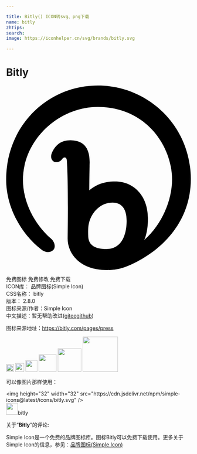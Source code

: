 ```yaml
---

title: Bitly() ICON转svg、png下载
name: bitly
zhTips: 
search: 
image: https://iconhelper.cn/svg/brands/bitly.svg

---
```


# Bitly  <small style="font-size: 60%;font-weight: 100"></small>

<div id="svg" class="svg-wrap">
<svg role="img" viewBox="0 0 24 24" xmlns="http://www.w3.org/2000/svg"><title>Bitly icon</title><path d="M13.055 21.26c-1.345.022-2.325-.41-2.386-1.585-.025-.44-.018-.91.002-1.192.137-1.716 1.333-2.95 2.53-3.19 1.482-.294 2.455.38 2.455 2.31 0 1.303-.36 3.618-2.59 3.657h-.016zM11.923 0C5.32 0 0 5.297 0 12.224c0 3.594 1.92 7.062 4.623 9.147.52.4 1.138.367 1.497.02.297-.285.272-.984-.285-1.475-2.16-1.886-3.652-4.76-3.652-7.635 0-5.15 4.58-9.49 9.74-9.49 6.28 0 9.636 5.102 9.636 9.43 0 2.65-1.29 5.84-3.626 7.874.015 0 .493-.942.493-2.784 0-3.13-1.976-4.836-4.28-4.836-1.663 0-2.667.598-3.34 1.152 0-1.272.045-3.652.045-3.652 0-1.572-.54-2.83-2.47-2.86-1.11-.015-1.932.493-2.44 1.647-.18.436-.12.916.254 1.125.3.18.81.046 1.046-.284.165-.21.254-.254.404-.24.24.03.257.405.257.66.014.193.193 2.903.088 9.865C7.98 21.798 9.493 24 13.1 24c1.56 0 2.756-.435 4.493-1.422C20.243 21.08 24 17.758 24 12.128 23.953 5.045 18.265 0 11.933 0"/></svg>
</div>
<detail full-name='bitly'></detail>

<div class="detail-page">
<p>
<span><span class="badge-success badge">免费图标</span> <span class="badge-success badge">免费修改</span>  <span class="badge-success badge">免费下载</span> </span>
<br/>
<span>
ICON库：
<span class="badge-secondary badge">品牌图标(Simple Icon)</span> 
</span>
<br/>
<span>
CSS名称：
<span class="badge-secondary badge">bitly</span> 
</span>

<br/>
<span>
版本：
<span class="badge-secondary badge">2.8.0</span> 
</span>
<br/>
<span>图标来源/作者：<span class="badge-light badge">Simple Icon</span></span> 
<br/>
<span class="zh-detail">中文描述：暂无<span class="help-link"><span>帮助改进</span>(<a href="https://gitee.com/liuwave/icon-helper/edit/master/json/brands/bitly.json" target="_blank" rel="noopener noreferrer">gitee</a><a href="https://github.com/liuwave/icon-helper/edit/master/json/brands/bitly.json" target="_blank" rel="noopener noreferrer">github</a></span>)</span><br/>
</p>
</div><div class="description description alert alert-light"><p>图标来源地址：<a href="https://bitly.com/pages/press" target="_blank" rel="noopener noreferrer">https://bitly.com/pages/press</a></p></div>
<div class="alert alert-dark">
<img height="21" width="21" src="https://cdn.jsdelivr.net/npm/simple-icons@latest/icons/bitly.svg" />
<img height="24" width="24" src="https://cdn.jsdelivr.net/npm/simple-icons@latest/icons/bitly.svg" />
<img height="32" width="32" src="https://cdn.jsdelivr.net/npm/simple-icons@latest/icons/bitly.svg" />
<img height="48" width="48" src="https://cdn.jsdelivr.net/npm/simple-icons@latest/icons/bitly.svg" />
<img height="64" width="64" src="https://cdn.jsdelivr.net/npm/simple-icons@latest/icons/bitly.svg" />
<img height="96" width="96" src="https://cdn.jsdelivr.net/npm/simple-icons@latest/icons/bitly.svg" />

</div>
<div>
  <p>可以像图片那样使用：    
  </p>
  <div class="alert alert-primary" style="font-size: 14px">
    &lt;img height="32" width="32" src="https://cdn.jsdelivr.net/npm/simple-icons@latest/icons/bitly.svg" /&gt;
    <copy-btn content='<img height="32" width="32" src="https://cdn.jsdelivr.net/npm/simple-icons@latest/icons/bitly.svg" />'></copy-btn>
  </div>
  <div class="alert alert-secondary">
    <img height="32" width="32" src="https://cdn.jsdelivr.net/npm/simple-icons@latest/icons/bitly.svg" />bitly
    <copy-btn content="bitly" btn-title="复制图标名称"></copy-btn>
  </div>
</div>
<div class="icon-detail__container">
<p>关于“<b>Bitly</b>”的评论:</p>
</div>
<Vssue title="关于“Bitly”的评论" />
<div><p>Simple Icon是一个免费的品牌图标库。图标Bitly可以免费下载使用。更多关于  Simple Icon的信息，参见：<a target="_blank" href="https://iconhelper.cn/brands.html">品牌图标(Simple Icon)</a>
</p></div>
